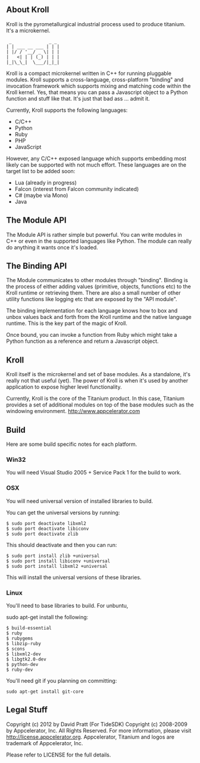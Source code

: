 ## About Kroll

Kroll is the pyrometallurgical industrial process used to produce titanium. 
It's a microkernel.
```
 _              _ _ 
| | ___ __ ___ | | |
| |/ / '__/ _ \| | |
|   <| | | (_) | | |
|_|\_\_|  \___/|_|_|

```

Kroll is a compact microkernel written in C++ for running pluggable
modules. Kroll supports a cross-language, cross-platform "binding"
and invocation framework which supports mixing and matching 
code within the Kroll kernel. Yes, that means you can pass a 
Javascript object to a Python function and stuff like that.  It's 
just that bad ass ... admit it.

Currently, Kroll supports the following languages:

- C/C++
- Python
- Ruby
- PHP
- JavaScript

However, any C/C++ exposed language which supports embedding most likely
can be supported with not much effort. These languages are on the 
target list to be added soon:

- Lua  (already in progress)
- Falcon (interest from Falcon community indicated)
- C# (maybe via Mono)
- Java 

## The Module API


The Module API is rather simple but powerful.  You can write modules
in C++ or even in the supported languages like Python.  The module
can really do anything it wants once it's loaded.

## The Binding API

The Module communicates to other modules through "binding". Binding
is the process of either adding values (primitive, objects, functions etc)
to the Kroll runtime or retrieving them.  There are also a small number of 
other utility functions like logging etc that are exposed by the "API module".

The binding implementation for each language knows how to box and unbox
values back and forth from the Kroll runtime and the native language
runtime. This is the key part of the magic of Kroll.

Once bound, you can invoke a function from Ruby which might take a Python 
function as a reference and return a Javascript object.

## Kroll

Kroll itself is the microkernel and set of base modules. As a standalone,
it's really not that useful (yet).  The power of Kroll is when it's used
by another application to expose higher level functionality.

Currently, Kroll is the core of the Titanium product.  In this case,
Titanium provides a set of additional modules on top of the base modules
such as the windowing environment.  <http://www.appcelerator.com>



## Build

Here are some build specific notes for each platform.

### Win32

You will need Visual Studio 2005 + Service Pack 1 for the build to work.

### OSX

You will need universal version of installed libraries to build.

You can get the universal versions by running:

```
$ sudo port deactivate libxml2
$ sudo port deactivate libiconv
$ sudo port deactivate zlib
```

This should deactivate and then you can run:

```
$ sudo port install zlib +universal
$ sudo port install libiconv +universal
$ sudo port install libxml2 +universal
```

This will install the universal versions of these libraries.

### Linux

You'll need to base libraries to build.  For unbuntu,

sudo apt-get install the following:

```
$ build-essential 
$ ruby 
$ rubygems 
$ libzip-ruby 
$ scons 
$ libxml2-dev 
$ libgtk2.0-dev 
$ python-dev 
$ ruby-dev
```

You'll need git if you planning on committing:

```
sudo apt-get install git-core
```

## Legal Stuff

Copyright (c) 2012 by David Pratt (For TideSDK)
Copyright (c) 2008-2009 by Appcelerator, Inc. All Rights Reserved.
For more information, please visit <http://license.appcelerator.org>.
Appcelerator, Titanium and logos are trademark of Appcelerator, Inc.

Please refer to LICENSE for the full details.
